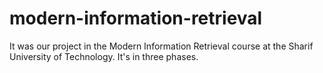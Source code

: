 # modern-information-retrieval
It was our project in the Modern Information Retrieval course at the Sharif University of Technology. It's in three phases.
